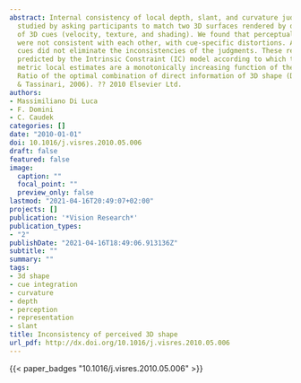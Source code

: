 ```yaml
---
abstract: Internal consistency of local depth, slant, and curvature judgments was
  studied by asking participants to match two 3D surfaces rendered by different mixtures
  of 3D cues (velocity, texture, and shading). We found that perceptual judgments
  were not consistent with each other, with cue-specific distortions. Adding multiple
  cues did not eliminate the inconsistencies of the judgments. These results can be
  predicted by the Intrinsic Constraint (IC) model according to which the perceptual
  metric local estimates are a monotonically increasing function of the Signal-to-Noise
  Ratio of the optimal combination of direct information of 3D shape (Domini, Caudek,
  & Tassinari, 2006). ?? 2010 Elsevier Ltd.
authors:
- Massimiliano Di Luca
- F. Domini
- C. Caudek
categories: []
date: "2010-01-01"
doi: 10.1016/j.visres.2010.05.006
draft: false
featured: false
image:
  caption: ""
  focal_point: ""
  preview_only: false
lastmod: "2021-04-16T20:49:07+02:00"
projects: []
publication: '*Vision Research*'
publication_types:
- "2"
publishDate: "2021-04-16T18:49:06.913136Z"
subtitle: ""
summary: ""
tags:
- 3d shape
- cue integration
- curvature
- depth
- perception
- representation
- slant
title: Inconsistency of perceived 3D shape
url_pdf: http://dx.doi.org/10.1016/j.visres.2010.05.006
---
```

{{< paper_badges "10.1016/j.visres.2010.05.006" >}}
